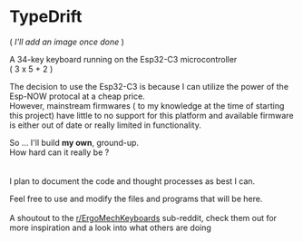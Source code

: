 # TypeDrift

( *I'll add an image once done* )

A 34-key keyboard running on the Esp32-C3 microcontroller
<br> ( 3 x 5 + 2 )

The decision to use the Esp32-C3 is because I can utilize the power of the Esp-NOW protocal at a cheap price.
<br>
However, mainstream firmwares ( to my knowledge at the time of starting this project) have little to no support for this platform and available firmware is either out of date or really limited in functionality. 

So ... I'll build **my own**, ground-up.
<br>
How hard can it really be ?
<br>
<br>
<br>
I plan to document the code and thought processes as best I can.

Feel free to use and modify the  files and programs that will be here.
<br>
<br>
A shoutout to the [r/ErgoMechKeyboards](https://www.reddit.com/r/ErgoMechKeyboards/) sub-reddit, check them out for more inspiration and a look into what others are doing
